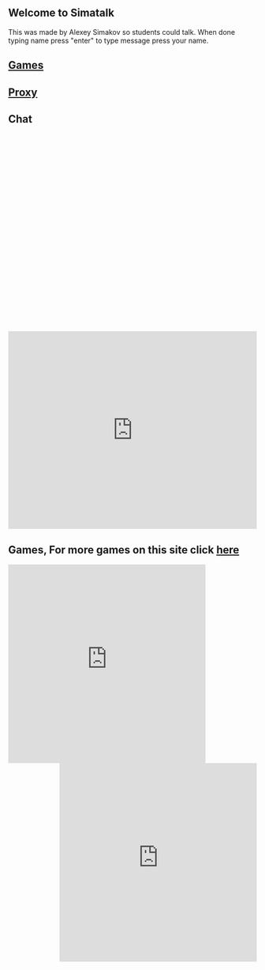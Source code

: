 <script async src="https://pagead2.googlesyndication.com/pagead/js/adsbygoogle.js?client=ca-pub-9413704551073936"
     crossorigin="anonymous"></script>

## Welcome to Simatalk

This was made by Alexey Simakov so students could talk. When done typing name press "enter"
to type message press your name.

## [Games](https://simatalk.github.io/games)

## [Proxy](https://simatalk.github.io/proxy)


## Chat

<div id="tlkio" data-channel="student-talk" data-theme="theme--minimal" style="width:100%;height:400;"></div><script async src="http://tlk.io/embed.js" type="text/javascript"></script>

<iframe src="https://tlk.io/student-talk" width="100%" height="400" frameborder="0" scrolling="no"></iframe>

## Games, For more games on this site click [here](https://simatalk.github.io/games)
<iframe src="https://scratch.mit.edu/projects/318927435/embed" allowtransparency="true" width="400" height="402" frameborder="0" scrolling="no" align="left" allowfullscreen></iframe>

<iframe src="https://scratch.mit.edu/projects/148769358/embed" allowtransparency="true" width="400" height="402" frameborder="0" scrolling="no" align="right" allowfullscreen></iframe>

## 


